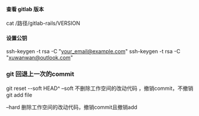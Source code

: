 #### 查看 gitlab 版本
  cat /路径/gitlab-rails/VERSION

#### 设置公钥
ssh-keygen -t rsa -C "your_email@example.com"
ssh-keygen -t rsa -C "xuwanwan@outlook.com"

### git 回退上一次的commit
git reset --soft HEAD^
–soft
不删除工作空间的改动代码 ，撤销commit，不撤销git add file

–hard
删除工作空间的改动代码，撤销commit且撤销add
